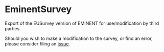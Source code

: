 # EminentSurvey
Export of the EUSurvey version of EMINENT for use/modification by third parties.

Should you wish to make a modification to the survey, or find an error, please consider filing an [issue](https://github.com/int-net/EminentSurvey/issues).


